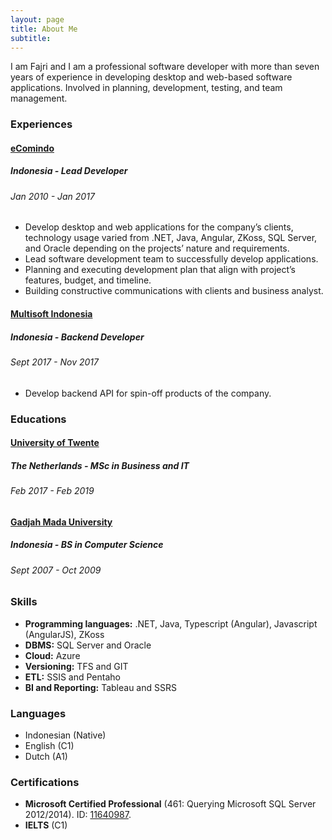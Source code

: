 ```yaml
---
layout: page
title: About Me
subtitle: 
---
```


I am Fajri and I am a professional software developer with more than seven years of experience in developing desktop and web-based software applications. Involved in planning, development, testing, and team management.

### Experiences

#### [eComindo](http://www.ecomindo.com/)
##### Indonesia - Lead Developer
###### Jan 2010 - Jan 2017
- Develop desktop and web applications for the company’s clients, technology usage varied from .NET, Java, Angular, ZKoss, SQL Server, and Oracle depending on the projects’ nature and requirements.
- Lead software development team to successfully develop applications.
- Planning and executing development plan that align with project’s features, budget, and timeline.
- Building constructive communications with clients and business analyst.

#### [Multisoft Indonesia](http://multisoft-indonesia.com/)
##### Indonesia - Backend Developer
###### Sept 2017 - Nov 2017
- Develop backend API for spin-off products of the company.

### Educations

#### [University of Twente](https://www.utwente.nl/en/)
##### The Netherlands - MSc in Business and IT
###### Feb 2017 - Feb 2019

#### [Gadjah Mada University](https://ugm.ac.id/en/)
##### Indonesia - BS in Computer Science
###### Sept 2007 - Oct 2009

### Skills
- **Programming languages:** .NET, Java, Typescript (Angular), Javascript (AngularJS), ZKoss
- **DBMS:** SQL Server and Oracle
- **Cloud:** Azure
- **Versioning:** TFS and GIT
- **ETL:** SSIS and Pentaho
- **BI and Reporting:** Tableau and SSRS

### Languages
- Indonesian (Native)
- English (C1)
- Dutch (A1)

### Certifications
- **Microsoft Certified Professional** (461: Querying Microsoft SQL Server 2012/2014). ID: [11640987](https://www.youracclaim.com/badges/4b5f15d8-d3f4-4bbc-b6ae-b47f9d952def/linked_in_profile).
- **IELTS** (C1)
